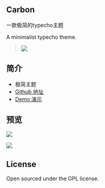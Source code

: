 ## Carbon
一款极简的typecho主题

A minimalist typecho theme.

>![](https://o27z61k07.qnssl.com/imgcarbon1.png)


## 简介
- 极简主题
- [Github 地址](https://github.com/viosey/Carbon)
- [Demo 演示](https://lab.viosey.com/carbon)

## 预览
![](https://lab.viosey.com/carbon/usr/themes/Carbon/screenshot.jpg)

![](https://o27z61k07.qnssl.com/imgcarbonarticlepage.png)

## License
Open sourced under the GPL license.